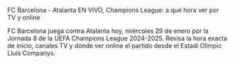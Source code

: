FC Barcelona - Atalanta EN VIVO, Champions League: a qué hora ver por TV y online

FC Barcelona juega contra Atalanta hoy, miércoles 29 de enero por la Jornada 8 de la UEFA Champions League 2024-2025. Revisa la hora exacta de inicio, canales TV y dónde ver online el partido desde el Estadi Olímpic Lluís Companys.
